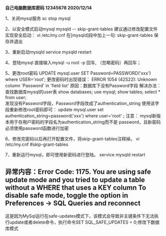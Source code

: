 **自己电脑数据库密码 12345678 2020/12/14**


1、关闭mysql服务 sc stop mysql
 
2、以安全模式启动mysql
mysqld -- skip-grant-tables
建议通过修改配置文件实现安全启动：
vi /etc/my.cnf
在[mysqld]段中加上一句: skip-grant-tables
保存并退出
 
3、重新启动mysqld
service mysqld restart
 
4、登陆mysql
直接输入mysql -u root -p 回车, （忽略密码）再回车；
 
5、更改root密码
UPDATE mysql.user SET Password=PASSWORD('xxx') where USER='root';
更改密码时出现错误：
ERROR 1054 (42S22): Unknown column 'Password' in 'field list'
原因：数据库下没有Password字段
解决办法：
查找数据库mysql的user表
      show databases;
      use mysql;
      show tables;
      select * from user;   
发现没有Password字段，Password字段改成了authentication_string
使用该字段重新修改root密码即可：
update mysql.user set authentication_string=password('xxx') where user='root' ;
注意： mysql新版本用于存用户密码的字段名为authentication_string而不是 password，且新密码必须使用password函数进行加密
 
6、修改完密码以后再打开配置文件，将skip-grant-tables注释掉。
vi /etc/my.cnf
#skip-grant-tables
 
7、重新运行mysql，即可使用新密码进行登陆。
service mysqld restart


## 异常内容：Error Code: 1175. You are using safe update mode and you tried to update a table without a WHERE that uses a KEY column To disable safe mode, toggle the option in Preferences -> SQL Queries and reconnect

这是因为MySql运行在safe-updates模式下，该模式会导致非主键条件下无法执行update或者delete命令，执行命令SET SQL_SAFE_UPDATES = 0;修改下数据库模式